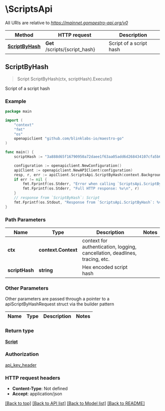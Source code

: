 # \ScriptsApi

All URIs are relative to *https://mainnet.gomaestro-api.org/v0*

Method | HTTP request | Description
------------- | ------------- | -------------
[**ScriptByHash**](ScriptsApi.md#ScriptByHash) | **Get** /scripts/{script_hash} | Script of a script hash



## ScriptByHash

> Script ScriptByHash(ctx, scriptHash).Execute()

Script of a script hash



### Example

```go
package main

import (
    "context"
    "fmt"
    "os"
    openapiclient "github.com/blinklabs-io/maestro-go"
)

func main() {
    scriptHash := "3a888d65f16790950a72daee1f63aa05add6d268434107cfa5b67712" // string | Hex encoded script hash

    configuration := openapiclient.NewConfiguration()
    apiClient := openapiclient.NewAPIClient(configuration)
    resp, r, err := apiClient.ScriptsApi.ScriptByHash(context.Background(), scriptHash).Execute()
    if err != nil {
        fmt.Fprintf(os.Stderr, "Error when calling `ScriptsApi.ScriptByHash``: %v\n", err)
        fmt.Fprintf(os.Stderr, "Full HTTP response: %v\n", r)
    }
    // response from `ScriptByHash`: Script
    fmt.Fprintf(os.Stdout, "Response from `ScriptsApi.ScriptByHash`: %v\n", resp)
}
```

### Path Parameters


Name | Type | Description  | Notes
------------- | ------------- | ------------- | -------------
**ctx** | **context.Context** | context for authentication, logging, cancellation, deadlines, tracing, etc.
**scriptHash** | **string** | Hex encoded script hash | 

### Other Parameters

Other parameters are passed through a pointer to a apiScriptByHashRequest struct via the builder pattern


Name | Type | Description  | Notes
------------- | ------------- | ------------- | -------------


### Return type

[**Script**](Script.md)

### Authorization

[api_key_header](../README.md#api_key_header)

### HTTP request headers

- **Content-Type**: Not defined
- **Accept**: application/json

[[Back to top]](#) [[Back to API list]](../README.md#documentation-for-api-endpoints)
[[Back to Model list]](../README.md#documentation-for-models)
[[Back to README]](../README.md)

